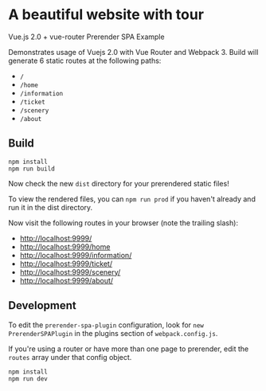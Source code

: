 # A beautiful website with tour

Vue.js 2.0 + vue-router Prerender SPA Example

Demonstrates usage of Vuejs 2.0 with Vue Router and Webpack 3. Build will generate 6 static routes at the following paths:

- `/`
- `/home`
- `/information`
- `/ticket`
- `/scenery`
- `/about`

## Build
```
npm install
npm run build
```

Now check the new `dist` directory for your prerendered static files!

To view the rendered files, you can `npm run prod` if you haven't already and run it in the dist directory.

Now visit the following routes in your browser (note the trailing slash):

- [http://localhost:9999/](http://localhost:9999/)
- [http://localhost:9999/home](http://localhost:9999/home)
- [http://localhost:9999/information/](http://localhost:9999/information/)
- [http://localhost:9999/ticket/](http://localhost:9999/ticket/)
- [http://localhost:9999/scenery/](http://localhost:9999/scenery/)
- [http://localhost:9999/about/](http://localhost:9999/about/)

## Development

To edit the `prerender-spa-plugin` configuration, look for `new PrerenderSPAPlugin` in the plugins section of `webpack.config.js`.

If you're using a router or have more than one page to prerender, edit the `routes` array under that config object.

```bash
npm install
npm run dev
```
